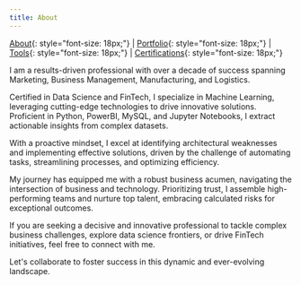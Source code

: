 ```yaml
---
title: About
---
```


[About](/about.md){: style="font-size: 18px;"} | [Portfolio](/portfolio.md){: style="font-size: 18px;"} | [Tools](/tools.md){: style="font-size: 18px;"} | [Certifications](/certifications.md){: style="font-size: 18px;"}

I am a results-driven professional with over a decade of success spanning Marketing, Business Management, Manufacturing, and Logistics.

Certified in Data Science and FinTech, I specialize in Machine Learning, leveraging cutting-edge technologies to drive innovative solutions. Proficient in Python, PowerBI, MySQL, and Jupyter Notebooks, I extract actionable insights from complex datasets.

With a proactive mindset, I excel at identifying architectural weaknesses and implementing effective solutions, driven by the challenge of automating tasks, streamlining processes, and optimizing efficiency.

My journey has equipped me with a robust business acumen, navigating the intersection of business and technology. Prioritizing trust, I assemble high-performing teams and nurture top talent, embracing calculated risks for exceptional outcomes.

If you are seeking a decisive and innovative professional to tackle complex business challenges, explore data science frontiers, or drive FinTech initiatives, feel free to connect with me.

Let's collaborate to foster success in this dynamic and ever-evolving landscape.
